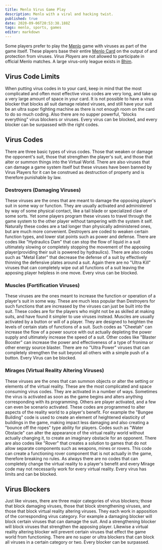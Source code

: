 ```yaml
---
title: Menlo Virus Game Play
description: Menlo with a viral and hacking twist.
published: true
date: 2020-09-06T20:53:38.188Z
tags: menlo, sports, games
editor: markdown
---
```


Some players prefer to play the [Menlo](/sports/menlo "wikilink") game with viruses as part of the game itself. These players base their entire [Menlo Card](/technologies/menlo-card "wikilink") on the output of and protection from viruses. *Virus Players* are not allowed to participate in official Menlo matches. A large virus-only league exists in [Bhim](/countries/bhim "wikilink").

## Virus Code Limits

When putting virus codes in to your card, keep in mind that the most complicated and often most effective virus codes are very long, and take up a very large amount of space in your card. It is not possible to have a virus blocker that blocks all suit damage related viruses, and still have your suit be an ultra super fighting machine as there is not enough room on the card to do so much coding. Also there are no supper powerful, "blocks everything" virus blockers or viruses. Every virus can be blocked, and every blocker can be surpassed with the right codes.

## Virus Codes

There are three basic types of virus codes. Those that weaken or damage the opponent's suit, those that strengthen the player's suit, and those that alter or summon things into the Virtual World. There are also viruses that can damage a game system itself but these viruses have been banned by Virus Players for it can be construed as destruction of property and is therefore punishable by law.

### Destroyers (Damaging Viruses)

These viruses are the ones that are meant to damage the opposing player's suit in some way or function. They are usually activated and administered by way of some physical contact, like a tail blade or specialized claw of some sorts. Yet some players program these viruses to travel through the game system to the other player without tampering with the system it self. Naturally these codes are a tad longer than physically administered ones, but are much more convenient. Destroyers are coded to weaken certain function types, and lower stat points such as power and defense. There are codes like "Hydraulics Dam" that can stop the flow of liquid in a suit ultimately slowing or completely stopping the movement of the apposing player(providing their suit is powered by hydraulics). There are also codes such as "Metal Eater" that decrease the defense of a suit by effectively thinning the defensive plates around a suit. Again there are no "Ultra Kill" viruses that can completely wipe out all functions of a suit leaving the apposing player helpless in one move. Every virus can be blocked.

### Muscles (Fortification Viruses)

These viruses are the ones meant to increase the function or operation of a player's suit in some way. These are much less popular than Destroyers for such functions that are increased by the viruses can just be built into the suit. These codes are for the players who might not be as skilled at making suits, and have found it simpler to use viruses instead. Muscles are usually activated by a button or will of a player. They are designed to heighten the levels of certain stats of functions of a suit. Such codes as "Cheetah" can increase the flow of a power source with out actually depleting the power supply and ultimately increase the speed of a suit. Other codes like "Blaster Booster" can increase the power and effectiveness of a type of fronima or other energy source blaster. There are no "Ultra Power" viruses that can completely strengthen the suit beyond all others with a simple push of a button. Every Virus can be blocked.

### Mirages (Virtual Reality Altering Viruses)

These viruses are the ones that can summon objects or alter the setting or elements of the virtual reality. These are the most complicated and space consuming virus codes. They are activated in a number of ways. Sometimes the virus is activated as soon as the game begins and alters anything corresponding with its programming. Others are player activated, and a few can even be scenario activated. These codes are programmed to alter aspects of the reality world to a player's benefit. For example the "Bungee Building" code is used to create an element of heightened elasticity of buildings in the game, making impact less damaging and also creating a "bounce off the ropes" type ability for players. Codes such as "Water Obstacle" can alter the appearance of the virtual reality world without actually changing it, to create an imaginary obstacle for an opponent. There are also codes like "Rover" that creates a solution to games that do not allow separate components such as weapons, mines or rovers. This code can create a functioning rover component that is not actually in the game, therefore breaking no rules. As always there are no codes that can completely change the virtual reality to a player's benefit and every Mirage code may not necessarily work for every virtual reality. Every virus has limits and can be blocked.

## Virus Blockers

Just like viruses, there are three major categories of virus blockers; those that block damaging viruses, those that block strengthening viruses, and those that block virtual reality altering viruses. They each work in apposition of the corresponding virus category. For example a damaging blocker will block certain viruses that can damage the suit. And a strengthening blocker will block viruses that strengthen the apposing player. Likewise a virtual reality altering blocker will prevent certain viruses that effect the game world from functioning. There are no super or ultra blockers that can block all viruses in a certain category or two. Every blocker can be surpassed.